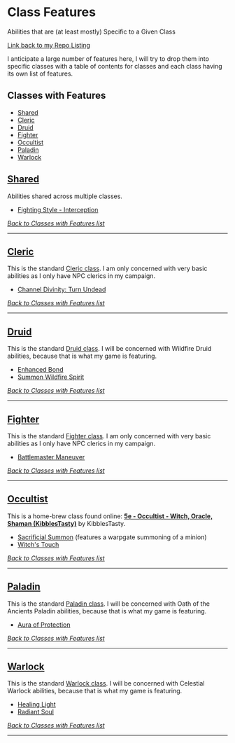 # Class Features
Abilities that are (at least mostly) Specific to a Given Class

[Link back to my Repo Listing](https://github.com/Jeznar/GitRepo)

I anticipate a large number of features here, I will try to drop them into specific classes with a table of contents for classes and each class having its own list of features.

## Classes with Features

* [Shared](#shared)
* [Cleric](#cleric)
* [Druid](#druid)
* [Fighter](#fighter)
* [Occultist](#occultist)
* [Paladin](#paladin)
* [Warlock](#warlock)

## [Shared](Shared#shared)

Abilities shared across multiple classes.

* [Fighting Style - Interception](Shared#fighting-style-interception)

[*Back to Classes with Features list*](#classes-with-features)

---

## [Cleric](Cleric#cleric)

This is the standard [Cleric class](https://www.dndbeyond.com/classes/cleric).  I am only concerned with very basic abilities as I only have NPC clerics in my campaign.

* [Channel Divinity: Turn Undead](Cleric#channel-divinity-turn-undead)

[*Back to Classes with Features list*](#classes-with-features)

---

## [Druid](Druid#druid)

This is the standard [Druid class](https://www.dndbeyond.com/classes/druid).  I will be concerned with Wildfire Druid abilities, because that is what my game is featuring.

* [Enhanced Bond](Druid#enhanced-bond)
* [Summon Wildfire Spirit](Druid#summon-wildfire-spirit)


[*Back to Classes with Features list*](#classes-with-features)

---

## [Fighter](Fighter#fighter)

This is the standard [Fighter class](https://www.dndbeyond.com/classes/fighter).  I am only concerned with very basic abilities as I only have NPC clerics in my campaign.

* [Battlemaster Maneuver](Fighter#battlemaster-maneuver)

[*Back to Classes with Features list*](#classes-with-features)

---

## [Occultist](Occultist#druid)

This is a home-brew class found online: **[5e - Occultist - Witch, Oracle, Shaman (KibblesTasty)](https://www.gmbinder.com/share/-M-WtrKeZNFdEXq0MKXw)** by KibblesTasty.

* [Sacrificial Summon](Occultist#sacrificial-summon) (features a warpgate summoning of a minion)
* [Witch's Touch](Occultist#witch-touch)

[*Back to Classes with Features list*](#classes-with-features)

---

## [Paladin](Paladin#paladin)

This is the standard [Paladin class](https://www.dndbeyond.com/classes/paladin).  I will be concerned with Oath of the Ancients Paladin abilities, because that is what my game is featuring.

* [Aura of Protection](Paladin#aura-of-protection)

[*Back to Classes with Features list*](#classes-with-features)

---

## [Warlock](Warlock#warlock)

This is the standard [Warlock class](https://www.dndbeyond.com/classes/warlock).  I will be concerned with Celestial Warlock abilities, because that is what my game is featuring.

* [Healing Light](Warlock#healing-light)
* [Radiant Soul](Warlock#radiant-soul)

[*Back to Classes with Features list*](#classes-with-features)

---
